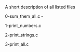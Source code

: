 A short description of all listed files 

0-sum_them_all.c - 

1-print_numbers.c

2-print_strings.c

3-print_all.c
